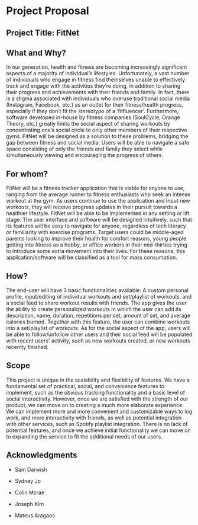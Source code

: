 # Project Proposal

## Project Title: FitNet

## What and Why?

In our generation, health and fitness are becoming increasingly significant aspects of a majority of individual’s lifestyles. Unfortunately, a vast number of individuals who engage in fitness find themselves unable to effectively track and engage with the activities they’re doing, in addition to sharing their progress and achievements with their friends and family. In fact, there is a stigma associated with individuals who overuse traditional social media (Instagram, Facebook, etc.) as an outlet for their fitness/health progress, especially if they don’t fit the stereotype of a ‘fitfluencer’. Furthermore, software developed in-house by fitness companies (SoulCycle, Orange Theory, etc.) greatly limits the social aspect of sharing workouts by concentrating one’s social circle to only other members of their respective gyms. FitNet will be designed as a solution to these problems, bridging the gap between fitness and social media. Users will be able to navigate a safe space consisting of only the friends and family they select while simultaneously viewing and encouraging the progress of others.

## For whom?

FitNet will be a fitness tracker application that is viable for anyone to use, ranging from the average runner to fitness enthusiasts who seek an intense workout at the gym. As users continue to use the application and input new workouts, they will receive progress updates in their pursuit towards a healthier lifestyle. FitNet will be able to be implemented in any setting or lift stage. The user interface and software will be designed intuitively, such that its features will be easy to navigate for anyone, regardless of tech literacy or familiarity with exercise programs. Target users could be middle-aged parents looking to improve their health for comfort reasons, young people getting into fitness as a hobby, or office workers in their mid-thirties trying to introduce some extra movement into their lives. For these reasons, this application/software will be classified as a tool for mass consumption.

## How?

The end-user will have 3 basic functionalities available: A custom personal profile, input/editing of individual workouts and set/playlist of workouts, and a social feed to share workout results with friends. The app gives the user the ability to create personalized workouts in which the user can add its description, name, duration, repetitions per set, amount of set, and average calories burned. Together with this feature, the user can combine workouts into a set/playlist of workouts. As for the social aspect of the app, users will be able to follow/unfollow other users and their social feed will be populated with recent users' activity, such as new workouts created, or new workouts recently finished.

## Scope

This project is unique in the scalability and flexibility of features. We have a fundamental set of practical, social, and convenience features to implement, such as the obvious tracking functionality and a basic level of social interactivity. However, once we are satisfied with the strength of our product, we can move on to creating a much more elaborate experience. We can implement more and more convenient and customizable ways to log work, and more interactivity with friends, as well as potential integration with other services, such as Spotify playlist integration. There is no lack of potential features, and once we achieve initial functionality we can move on to expanding the service to fit the additional needs of our users.

## Acknowledgments

* Sam Darwish

* Sydney Jo

* Colin Mcrae

* Joseph Kim

* Mateus Aragaos
